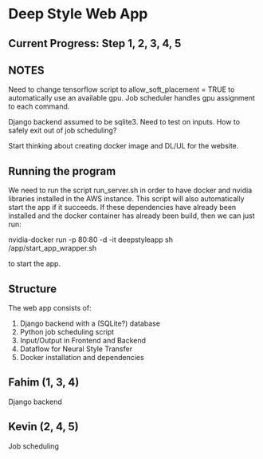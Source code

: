 # Deep Style Web App

## Current Progress: Step 1, 2, 3, 4, 5

## NOTES
Need to change tensorflow script to allow_soft_placement = TRUE to automatically
use an available gpu. Job scheduler handles gpu assignment to each command.

Django backend assumed to be sqlite3. Need to test on inputs.
How to safely exit out of job scheduling?

Start thinking about creating docker image and DL/UL for the website.

## Running the program

We need to run the script run_server.sh in order to have docker and nvidia
libraries installed in the AWS instance. This script will also automatically
start the app if it succeeds. If these dependencies have already been installed
and the docker container has already been build, then we can just run:

nvidia-docker run -p 80:80 -d -it deepstyleapp sh /app/start_app_wrapper.sh

to start the app.

## Structure

The web app consists of:

1. Django backend with a (SQLite?) database
2. Python job scheduling script
3. Input/Output in Frontend and Backend
4. Dataflow for Neural Style Transfer
5. Docker installation and dependencies

## Fahim (1, 3, 4)
Django backend

## Kevin (2, 4, 5)
Job scheduling
